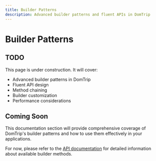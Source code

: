 ```yaml
---
title: Builder Patterns
description: Advanced builder patterns and fluent APIs in DomTrip
---
```


# Builder Patterns

## TODO

This page is under construction. It will cover:

- Advanced builder patterns in DomTrip
- Fluent API design
- Method chaining
- Builder customization
- Performance considerations

## Coming Soon

This documentation section will provide comprehensive coverage of DomTrip's builder patterns and how to use them effectively in your applications.

For now, please refer to the [API documentation](/domtrip/javadoc/) for detailed information about available builder methods.
